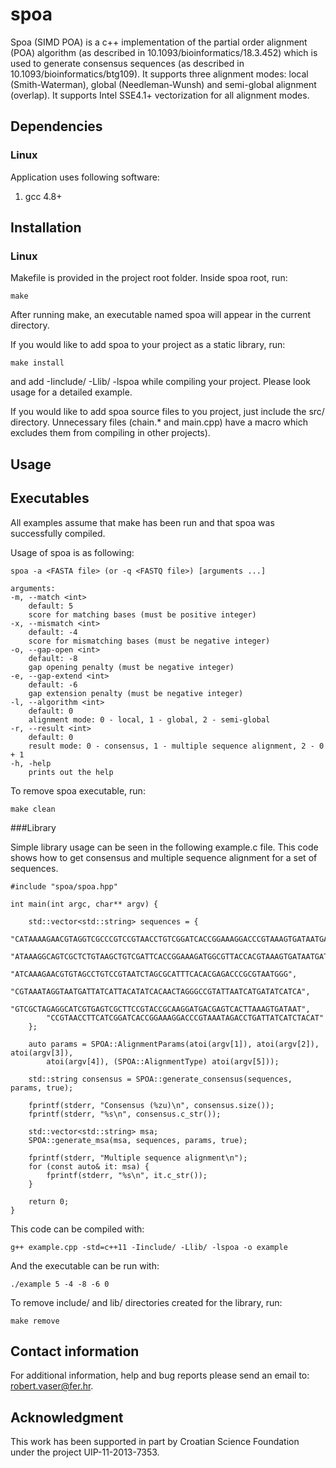 # spoa

Spoa (SIMD POA) is a c++ implementation of the partial order alignment (POA) algorithm (as described in 10.1093/bioinformatics/18.3.452) which is used to generate consensus sequences (as described in 10.1093/bioinformatics/btg109). It supports three alignment modes: local (Smith-Waterman), global (Needleman-Wunsh) and semi-global alignment (overlap). It supports Intel SSE4.1+ vectorization for all alignment modes.

## Dependencies

### Linux

Application uses following software:

1. gcc 4.8+

## Installation

### Linux

Makefile is provided in the project root folder. Inside spoa root, run:

    make

After running make, an executable named spoa will appear in the current directory.

If you would like to add spoa to your project as a static library, run:

    make install

and add -Iinclude/ -Llib/ -lspoa while compiling your project. Please look usage for a
detailed example.

If you would like to add spoa source files to you project, just include the src/ directory.
Unnecessary files (chain.* and main.cpp) have a macro which excludes them from compiling in other projects).

## Usage

## Executables

All examples assume that make has been run and that spoa was successfully compiled.

Usage of spoa is as following:

    spoa -a <FASTA file> (or -q <FASTQ file>) [arguments ...]

    arguments:
    -m, --match <int>
        default: 5
        score for matching bases (must be positive integer)
    -x, --mismatch <int>
        default: -4
        score for mismatching bases (must be negative integer)
    -o, --gap-open <int>
        default: -8
        gap opening penalty (must be negative integer)
    -e, --gap-extend <int>
        default: -6
        gap extension penalty (must be negative integer)
    -l, --algorithm <int>
        default: 0
        alignment mode: 0 - local, 1 - global, 2 - semi-global
    -r, --result <int>
        default: 0
        result mode: 0 - consensus, 1 - multiple sequence alignment, 2 - 0 + 1
    -h, -help
        prints out the help

To remove spoa executable, run:

    make clean

###Library

Simple library usage can be seen in the following example.c file. This code shows
how to get consensus and multiple sequence alignment for a set of sequences.

    #include "spoa/spoa.hpp"

    int main(int argc, char** argv) {

        std::vector<std::string> sequences = {
            "CATAAAAGAACGTAGGTCGCCCGTCCGTAACCTGTCGGATCACCGGAAAGGACCCGTAAAGTGATAATGAT",
            "ATAAAGGCAGTCGCTCTGTAAGCTGTCGATTCACCGGAAAGATGGCGTTACCACGTAAAGTGATAATGATTAT",
            "ATCAAAGAACGTGTAGCCTGTCCGTAATCTAGCGCATTTCACACGAGACCCGCGTAATGGG",
            "CGTAAATAGGTAATGATTATCATTACATATCACAACTAGGGCCGTATTAATCATGATATCATCA",
            "GTCGCTAGAGGCATCGTGAGTCGCTTCCGTACCGCAAGGATGACGAGTCACTTAAAGTGATAAT",
            "CCGTAACCTTCATCGGATCACCGGAAAGGACCCGTAAATAGACCTGATTATCATCTACAT"
        };

        auto params = SPOA::AlignmentParams(atoi(argv[1]), atoi(argv[2]), atoi(argv[3]),
            atoi(argv[4]), (SPOA::AlignmentType) atoi(argv[5]));

        std::string consensus = SPOA::generate_consensus(sequences, params, true);

        fprintf(stderr, "Consensus (%zu)\n", consensus.size());
        fprintf(stderr, "%s\n", consensus.c_str());

        std::vector<std::string> msa;
        SPOA::generate_msa(msa, sequences, params, true);

        fprintf(stderr, "Multiple sequence alignment\n");
        for (const auto& it: msa) {
            fprintf(stderr, "%s\n", it.c_str());
        }

        return 0;
    }

This code can be compiled with:

    g++ example.cpp -std=c++11 -Iinclude/ -Llib/ -lspoa -o example

And the executable can be run with:

    ./example 5 -4 -8 -6 0

To remove include/ and lib/ directories created for the library, run:

    make remove

## Contact information

For additional information, help and bug reports please send an email to: robert.vaser@fer.hr.

## Acknowledgment

This work has been supported in part by Croatian Science Foundation under the project UIP-11-2013-7353.
